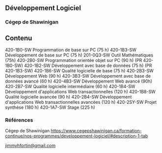 ## Développement Logiciel

### Cégep de Shawinigan

## Contenu

420-1B0-SW Programmation de base sur PC (75 h)
420-1B3-SW Développement de base sur PC (75 h)
201-0Q3-SW Outil Mathématiques (75h)
420-2B0-SW Programmation orientée objet sur PC (90 h) (PR 420-1B0-SW)
420-1B2-SW Développement avec base de données (75 h) (PR 420-1B3-SW)
420-1B6-SW Qualité logicielle de base (75 h)
420-2B3-SW Développement Web (90 h)
420-3B3-SW Développement avec base de données avancé (60 h) 
420-4B3-SW Développement Web avancé (90h)
420-2B7-SW Qualité logicielle intermédiaire (60 h)
420-1B4-SW Développement d'applications Web transactionnelles (120 h)
420-1B8-SW Qualité logicielle avancée (90 h)
420-2B4-SW Développement d'applications Web transactionnelles avancées (120 h)
420-2SY-SW Projet synthèse (180 h)
420-1A7-SW Stage (225 h)

### Références

Cégep de Shawinigan
https://www.cegepshawinigan.ca/formation-continue/nos-programmes/developpement-logiciel/#description-1-tab

jimmyhfortin@gmail.com
